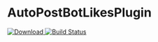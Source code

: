 # AutoPostBotLikesPlugin

[ ![Download](https://api.bintray.com/packages/insanusmokrassar/StandardRepository/AutoPostBotLikesPlugin/images/download.svg) ](https://bintray.com/insanusmokrassar/StandardRepository/AutoPostBotLikesPlugin/_latestVersion)
[![Build Status](https://travis-ci.com/InsanusMokrassar/AutoPostBotLikesPlugin.svg?branch=master)](https://travis-ci.com/InsanusMokrassar/AutoPostBotLikesPlugin)

